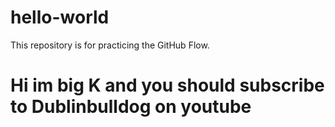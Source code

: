 # hello-world
This repository is for practicing the GitHub Flow.
# Hi im big K and you should subscribe to Dublinbulldog on youtube
